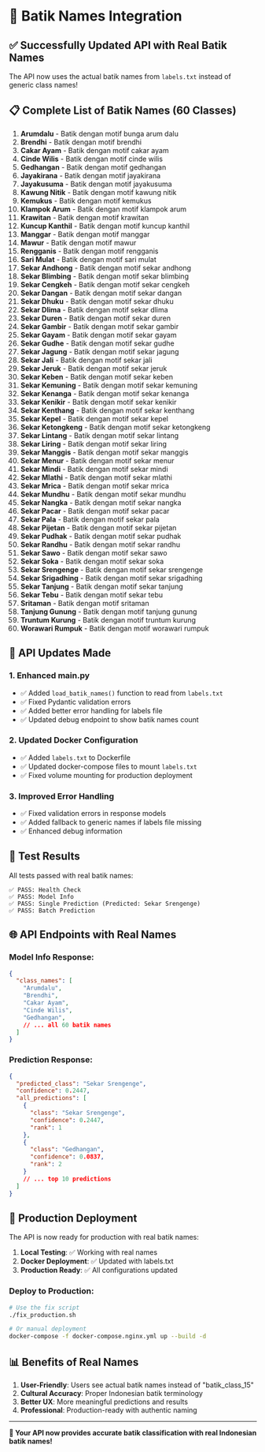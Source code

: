 # 🎨 Batik Names Integration

## ✅ Successfully Updated API with Real Batik Names

The API now uses the actual batik names from `labels.txt` instead of generic class names!

## 📋 Complete List of Batik Names (60 Classes)

1. **Arumdalu** - Batik dengan motif bunga arum dalu
2. **Brendhi** - Batik dengan motif brendhi
3. **Cakar Ayam** - Batik dengan motif cakar ayam
4. **Cinde Wilis** - Batik dengan motif cinde wilis
5. **Gedhangan** - Batik dengan motif gedhangan
6. **Jayakirana** - Batik dengan motif jayakirana
7. **Jayakusuma** - Batik dengan motif jayakusuma
8. **Kawung Nitik** - Batik dengan motif kawung nitik
9. **Kemukus** - Batik dengan motif kemukus
10. **Klampok Arum** - Batik dengan motif klampok arum
11. **Krawitan** - Batik dengan motif krawitan
12. **Kuncup Kanthil** - Batik dengan motif kuncup kanthil
13. **Manggar** - Batik dengan motif manggar
14. **Mawur** - Batik dengan motif mawur
15. **Rengganis** - Batik dengan motif rengganis
16. **Sari Mulat** - Batik dengan motif sari mulat
17. **Sekar Andhong** - Batik dengan motif sekar andhong
18. **Sekar Blimbing** - Batik dengan motif sekar blimbing
19. **Sekar Cengkeh** - Batik dengan motif sekar cengkeh
20. **Sekar Dangan** - Batik dengan motif sekar dangan
21. **Sekar Dhuku** - Batik dengan motif sekar dhuku
22. **Sekar Dlima** - Batik dengan motif sekar dlima
23. **Sekar Duren** - Batik dengan motif sekar duren
24. **Sekar Gambir** - Batik dengan motif sekar gambir
25. **Sekar Gayam** - Batik dengan motif sekar gayam
26. **Sekar Gudhe** - Batik dengan motif sekar gudhe
27. **Sekar Jagung** - Batik dengan motif sekar jagung
28. **Sekar Jali** - Batik dengan motif sekar jali
29. **Sekar Jeruk** - Batik dengan motif sekar jeruk
30. **Sekar Keben** - Batik dengan motif sekar keben
31. **Sekar Kemuning** - Batik dengan motif sekar kemuning
32. **Sekar Kenanga** - Batik dengan motif sekar kenanga
33. **Sekar Kenikir** - Batik dengan motif sekar kenikir
34. **Sekar Kenthang** - Batik dengan motif sekar kenthang
35. **Sekar Kepel** - Batik dengan motif sekar kepel
36. **Sekar Ketongkeng** - Batik dengan motif sekar ketongkeng
37. **Sekar Lintang** - Batik dengan motif sekar lintang
38. **Sekar Liring** - Batik dengan motif sekar liring
39. **Sekar Manggis** - Batik dengan motif sekar manggis
40. **Sekar Menur** - Batik dengan motif sekar menur
41. **Sekar Mindi** - Batik dengan motif sekar mindi
42. **Sekar Mlathi** - Batik dengan motif sekar mlathi
43. **Sekar Mrica** - Batik dengan motif sekar mrica
44. **Sekar Mundhu** - Batik dengan motif sekar mundhu
45. **Sekar Nangka** - Batik dengan motif sekar nangka
46. **Sekar Pacar** - Batik dengan motif sekar pacar
47. **Sekar Pala** - Batik dengan motif sekar pala
48. **Sekar Pijetan** - Batik dengan motif sekar pijetan
49. **Sekar Pudhak** - Batik dengan motif sekar pudhak
50. **Sekar Randhu** - Batik dengan motif sekar randhu
51. **Sekar Sawo** - Batik dengan motif sekar sawo
52. **Sekar Soka** - Batik dengan motif sekar soka
53. **Sekar Srengenge** - Batik dengan motif sekar srengenge
54. **Sekar Srigadhing** - Batik dengan motif sekar srigadhing
55. **Sekar Tanjung** - Batik dengan motif sekar tanjung
56. **Sekar Tebu** - Batik dengan motif sekar tebu
57. **Sritaman** - Batik dengan motif sritaman
58. **Tanjung Gunung** - Batik dengan motif tanjung gunung
59. **Truntum Kurung** - Batik dengan motif truntum kurung
60. **Worawari Rumpuk** - Batik dengan motif worawari rumpuk

## 🔧 API Updates Made

### 1. **Enhanced main.py**
- ✅ Added `load_batik_names()` function to read from `labels.txt`
- ✅ Fixed Pydantic validation errors
- ✅ Added better error handling for labels file
- ✅ Updated debug endpoint to show batik names count

### 2. **Updated Docker Configuration**
- ✅ Added `labels.txt` to Dockerfile
- ✅ Updated docker-compose files to mount `labels.txt`
- ✅ Fixed volume mounting for production deployment

### 3. **Improved Error Handling**
- ✅ Fixed validation errors in response models
- ✅ Added fallback to generic names if labels file missing
- ✅ Enhanced debug information

## 🧪 Test Results

All tests passed with real batik names:

```
✅ PASS: Health Check
✅ PASS: Model Info  
✅ PASS: Single Prediction (Predicted: Sekar Srengenge)
✅ PASS: Batch Prediction
```

## 🌐 API Endpoints with Real Names

### Model Info Response:
```json
{
  "class_names": [
    "Arumdalu",
    "Brendhi", 
    "Cakar Ayam",
    "Cinde Wilis",
    "Gedhangan",
    // ... all 60 batik names
  ]
}
```

### Prediction Response:
```json
{
  "predicted_class": "Sekar Srengenge",
  "confidence": 0.2447,
  "all_predictions": [
    {
      "class": "Sekar Srengenge",
      "confidence": 0.2447,
      "rank": 1
    },
    {
      "class": "Gedhangan", 
      "confidence": 0.0837,
      "rank": 2
    }
    // ... top 10 predictions
  ]
}
```

## 🚀 Production Deployment

The API is now ready for production with real batik names:

1. **Local Testing**: ✅ Working with real names
2. **Docker Deployment**: ✅ Updated with labels.txt
3. **Production Ready**: ✅ All configurations updated

### Deploy to Production:
```bash
# Use the fix script
./fix_production.sh

# Or manual deployment
docker-compose -f docker-compose.nginx.yml up --build -d
```

## 📊 Benefits of Real Names

1. **User-Friendly**: Users see actual batik names instead of "batik_class_15"
2. **Cultural Accuracy**: Proper Indonesian batik terminology
3. **Better UX**: More meaningful predictions and results
4. **Professional**: Production-ready with authentic naming

---

**🎯 Your API now provides accurate batik classification with real Indonesian batik names!** 